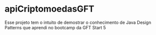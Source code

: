 # apiCriptomoedasGFT
Esse projeto tem o intuito de demostrar o conhecimento de Java Design Patterns que aprendi no bootcamp da GFT Start 5
